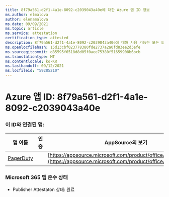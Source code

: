 ```yaml
---
title: 8f79a561-d2f1-4a1e-8092-c2039043a40e에 대한 Azure 앱 ID 정보
ms.author: elmalova
author: elenamalova
ms.date: 09/09/2021
ms.topic: article
ms.service: attestation
certification_type: attested
description: 8f79a561-d2f1-4a1e-8092-c2039043a40e에 대해 사용 가능한 모든 보안 및 규정 준수 정보입니다.
ms.openlocfilehash: 15d13cbf023778380fde2737a2a0fd83ee2d3efe
ms.sourcegitcommit: d85595f6518d8d05f0aee75380f51659908b6bcb
ms.translationtype: MT
ms.contentlocale: ko-KR
ms.lasthandoff: 09/12/2021
ms.locfileid: "59285210"
---
```

# <a name="azure-app-id-8f79a561-d2f1-4a1e-8092-c2039043a40e"></a>Azure 앱 ID: 8f79a561-d2f1-4a1e-8092-c2039043a40e


### <a name="apps-associated-with-this-id"></a>이 ID와 연결된 앱:
| **앱 이름** | **인증** | **AppSource의 보기** |
|--------------|---------------|-----------------------|
| [PagerDuty](https://docs.microsoft.com/microsoft-365-app-certification/forward/WA200001637) |  | [https://appsource.microsoft.com/product/office/WA200001637](https://appsource.microsoft.com/product/office/WA200001637) |

### <a name="microsoft-365-app-compliance-status"></a>Microsoft 365 앱 준수 상태
- Publisher Attestaton 상태: 완료
